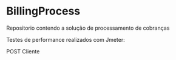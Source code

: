 # BillingProcess

Repositorio contendo a solução de processamento de cobranças


Testes de performance realizados com Jmeter:

POST Cliente



